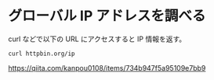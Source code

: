 # グローバル IP アドレスを調べる

curl などで以下の URL にアクセスすると IP 情報を返す。

    curl httpbin.org/ip

https://qiita.com/kanpou0108/items/734b947f5a95109e7bb9

